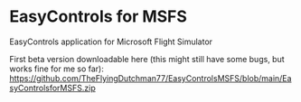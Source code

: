 # EasyControls for MSFS
EasyControls application for Microsoft Flight Simulator

First beta version downloadable here (this might still have some bugs, but works fine for me so far): https://github.com/TheFlyingDutchman77/EasyControlsMSFS/blob/main/EasyControlsforMSFS.zip
